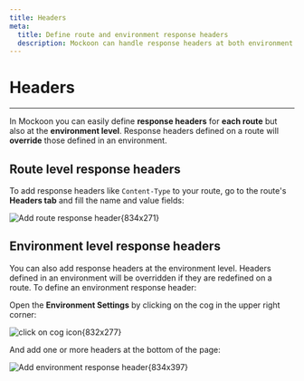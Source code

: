 ```yaml
---
title: Headers
meta:
  title: Define route and environment response headers
  description: Mockoon can handle response headers at both environment and route levels for your mock server, learn how
---
```


# Headers

---

In Mockoon you can easily define **response headers** for **each route** but also at the **environment level**. Response headers defined on a route will **override** those defined in an environment.

## Route level response headers

To add response headers like `Content-Type` to your route, go to the route's **Headers tab** and fill the name and value fields:

![Add route response header{834x271}](/images/docs/add-route-header.png)

## Environment level response headers

You can also add response headers at the environment level. Headers defined in an environment will be overridden if they are redefined on a route. To define an environment response header:

Open the **Environment Settings** by clicking on the cog in the upper right corner:

![click on cog icon{832x277}](/images/docs/open-settings.png)

And add one or more headers at the bottom of the page:

![Add environment response header{834x397}](/images/docs/add-environment-header.png)
